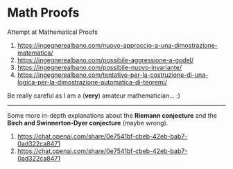 # Math Proofs
Attempt at Mathematical Proofs

1) https://ingegnerealbano.com/nuovo-approccio-a-una-dimostrazione-matematica/
2) https://ingegnerealbano.com/possibile-aggressione-a-godel/
3) https://ingegnerealbano.com/possibile-nuovo-invariante/
4) https://ingegnerealbano.com/tentativo-per-la-costruzione-di-una-logica-per-la-dimostrazione-automatica-di-teoremi/

Be really careful as I am a (**very**) amateur mathematician... :)

---

Some more in-depth explanations about the **Riemann conjecture** and the **Birch and Swinnerton-Dyer conjecture** (maybe wrong).

1) https://chat.openai.com/share/0e7541bf-cbeb-42eb-bab7-0ad322ca8471
2) https://chat.openai.com/share/0e7541bf-cbeb-42eb-bab7-0ad322ca8471
